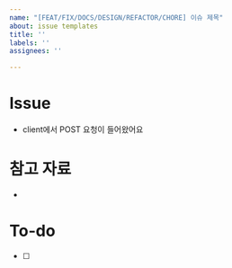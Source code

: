 ```yaml
---
name: "[FEAT/FIX/DOCS/DESIGN/REFACTOR/CHORE] 이슈 제목"
about: issue templates
title: ''
labels: ''
assignees: ''

---
```


# Issue

- client에서 POST 요청이 들어왔어요

# 참고 자료  

- 

# To-do
- [ ]
